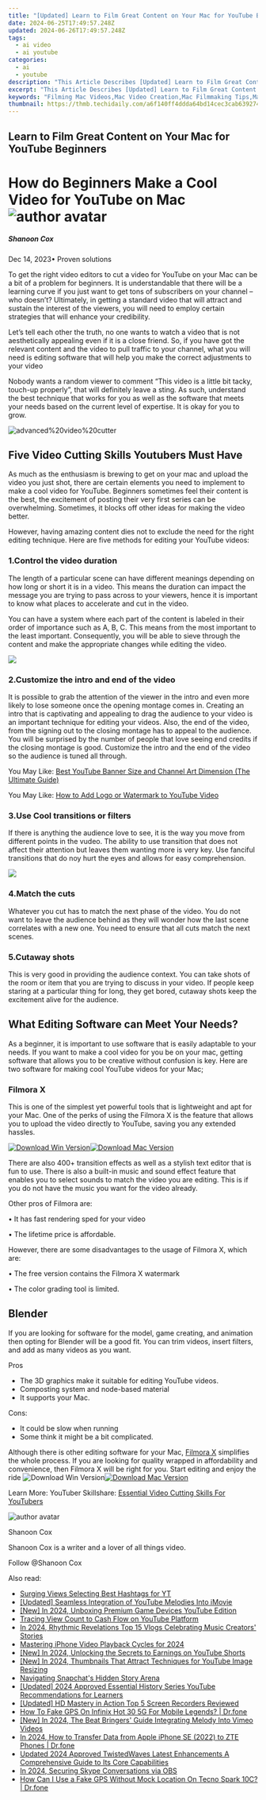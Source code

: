 ```yaml
---
title: "[Updated] Learn to Film Great Content on Your Mac for YouTube Beginners"
date: 2024-06-25T17:49:57.248Z
updated: 2024-06-26T17:49:57.248Z
tags:
  - ai video
  - ai youtube
categories:
  - ai
  - youtube
description: "This Article Describes [Updated] Learn to Film Great Content on Your Mac for YouTube Beginners"
excerpt: "This Article Describes [Updated] Learn to Film Great Content on Your Mac for YouTube Beginners"
keywords: "Filming Mac Videos,Mac Video Creation,Mac Filmmaking Tips,Mac Screen Capture,Mac Video Editing,Mac Film Production,Beginner Mac Filmmaking"
thumbnail: https://thmb.techidaily.com/a6f140ff4ddda64bd14cec3cab639274aa642e4bb60e8fa6d0c6031cee3c6ed0.jpg
---
```


## Learn to Film Great Content on Your Mac for YouTube Beginners

# How do Beginners Make a Cool Video for YouTube on Mac ![author avatar](https://images.wondershare.com/filmora/article-images/shannon-cox.jpg)

##### Shanoon Cox

 Dec 14, 2023• Proven solutions

To get the right video editors to cut a video for YouTube on your Mac can be a bit of a problem for beginners. It is understandable that there will be a learning curve if you just want to get tons of subscribers on your channel – who doesn’t? Ultimately, in getting a standard video that will attract and sustain the interest of the viewers, you will need to employ certain strategies that will enhance your credibility.

Let’s tell each other the truth, no one wants to watch a video that is not aesthetically appealing even if it is a close friend. So, if you have got the relevant content and the video to pull traffic to your channel, what you will need is editing software that will help you make the correct adjustments to your video

Nobody wants a random viewer to comment “This video is a little bit tacky, touch-up properly”, that will definitely leave a sting. As such, understand the best technique that works for you as well as the software that meets your needs based on the current level of expertise. It is okay for you to grow.

![advanced%20video%20cutter](https://images.wondershare.com/filmora/Mac-articles/advanced%20video%20cutter.png)

## Five Video Cutting Skills Youtubers Must Have

As much as the enthusiasm is brewing to get on your mac and upload the video you just shot, there are certain elements you need to implement to make a cool video for YouTube. Beginners sometimes feel their content is the best, the excitement of posting their very first series can be overwhelming. Sometimes, it blocks off other ideas for making the video better.

However, having amazing content dies not to exclude the need for the right editing technique. Here are five methods for editing your YouTube videos:

### 1.Control the video duration

The length of a particular scene can have different meanings depending on how long or short it is in a video. This means the duration can impact the message you are trying to pass across to your viewers, hence it is important to know what places to accelerate and cut in the video.

You can have a system where each part of the content is labeled in their order of importance such as A, B, C. This means from the most important to the least important. Consequently, you will be able to sieve through the content and make the appropriate changes while editing the video.

![](https://images.wondershare.com/filmora/guide/filmora-mac-change-default-transition-duration.jpg)

### 2.Customize the intro and end of the video

It is possible to grab the attention of the viewer in the intro and even more likely to lose someone once the opening montage comes in. Creating an intro that is captivating and appealing to drag the audience to your video is an important technique for editing your videos. Also, the end of the video, from the signing out to the closing montage has to appeal to the audience. You will be surprised by the number of people that love seeing end credits if the closing montage is good. Customize the intro and the end of the video so the audience is tuned all through.

You May Like: [Best YouTube Banner Size and Channel Art Dimension (The Ultimate Guide)](https://tools.techidaily.com/wondershare/filmora/download/)

You May Like: [How to Add Logo or Watermark to YouTube Video](https://tools.techidaily.com/wondershare/filmora/download/)

### 3.Use Cool transitions or filters

If there is anything the audience love to see, it is the way you move from different points in the vudeo. The ability to use transition that does not affect their attention but leaves them wanting more is very key. Use fanciful transitions that do noy hurt the eyes and allows for easy comprehension.

![](https://images.wondershare.com/filmora/filmoraX/Guide-Mac/12.favorite.jpg)

### 4.Match the cuts

Whatever you cut has to match the next phase of the video. You do not want to leave the audience behind as they will wonder how the last scene correlates with a new one. You need to ensure that all cuts match the next scenes.

### 5.Cutaway shots

This is very good in providing the audience context. You can take shots of the room or item that you are trying to discuss in your video. If people keep staring at a particular thing for long, they get bored, cutaway shots keep the excitement alive for the audience.

## What Editing Software can Meet Your Needs?

As a beginner, it is important to use software that is easily adaptable to your needs. If you want to make a cool video for you be on your mac, getting software that allows you to be creative without confusion is key. Here are two software for making cool YouTube videos for your Mac;

### Filmora X

This is one of the simplest yet powerful tools that is lightweight and apt for your Mac. One of the perks of using the Filmora X is the feature that allows you to upload the video directly to YouTube, saving you any extended hassles.

[![Download Win Version](https://images.wondershare.com/filmora/guide/download-btn-win.jpg)](https://tools.techidaily.com/wondershare/filmora/download/)[![Download Mac Version](https://images.wondershare.com/filmora/guide/download-btn-mac.jpg)](https://tools.techidaily.com/wondershare/filmora/download/)

There are also 400+ transition effects as well as a stylish text editor that is fun to use. There is also a built-in music and sound effect feature that enables you to select sounds to match the video you are editing. This is if you do not have the music you want for the video already.

Other pros of Filmora are:

• It has fast rendering sped for your video

• The lifetime price is affordable.

However, there are some disadvantages to the usage of Filmora X, which are:

• The free version contains the Filmora X watermark

• The color grading tool is limited.

## Blender

If you are looking for software for the model, game creating, and animation then opting for Blender will be a good fit. You can trim videos, insert filters, and add as many videos as you want.

Pros

* The 3D graphics make it suitable for editing YouTube videos.
* Composting system and node-based material
* It supports your Mac.

Cons:

* It could be slow when running
* Some think it might be a bit complicated.

Although there is other editing software for your Mac, [Filmora X](https://tools.techidaily.com/wondershare/filmora/download/) simplifies the whole process. If you are looking for quality wrapped in affordability and convenience, then Filmora X will be right for you. Start editing and enjoy the ride ![![Download Win Version](https://images.wondershare.com/filmora/guide/download-btn-win.jpg)](https://tools.techidaily.com/wondershare/filmora/download/)[![Download Mac Version](https://images.wondershare.com/filmora/guide/download-btn-mac.jpg)](https://tools.techidaily.com/wondershare/filmora/download/)

Learn More: YouTuber Skillshare: [Essential Video Cutting Skills For YouTubers](https://tools.techidaily.com/wondershare/filmora/download/)

![author avatar](https://images.wondershare.com/filmora/article-images/shannon-cox.jpg)

Shanoon Cox

Shanoon Cox is a writer and a lover of all things video.

Follow @Shanoon Cox


<ins class="adsbygoogle"
     style="display:block"
     data-ad-format="autorelaxed"
     data-ad-client="ca-pub-7571918770474297"
     data-ad-slot="1223367746"></ins>



<ins class="adsbygoogle"
     style="display:block"
     data-ad-client="ca-pub-7571918770474297"
     data-ad-slot="8358498916"
     data-ad-format="auto"
     data-full-width-responsive="true"></ins>

<span class="atpl-alsoreadstyle">Also read:</span>
<div><ul>
<li><a href="https://youtube-tips.techidaily.com/ng-views-selecting-best-hashtags-for-yt/"><u>Surging Views  Selecting Best Hashtags for YT</u></a></li>
<li><a href="https://youtube-tips.techidaily.com/ed-seamless-integration-of-youtube-melodies-into-imovie/"><u>[Updated] Seamless Integration of YouTube Melodies Into iMovie</u></a></li>
<li><a href="https://youtube-tips.techidaily.com/n-2024-unboxing-premium-game-devices-youtube-edition/"><u>[New] In 2024, Unboxing Premium Game Devices  YouTube Edition</u></a></li>
<li><a href="https://youtube-tips.techidaily.com/ng-view-count-to-cash-flow-on-youtube-platform/"><u>Tracing View Count to Cash Flow on YouTube Platform</u></a></li>
<li><a href="https://youtube-tips.techidaily.com/24-rhythmic-revelations-top-15-vlogs-celebrating-music-creators-stories/"><u>In 2024, Rhythmic Revelations  Top 15 Vlogs Celebrating Music Creators' Stories</u></a></li>
<li><a href="https://youtube-tips.techidaily.com/ring-iphone-video-playback-cycles-for-2024/"><u>Mastering iPhone Video Playback Cycles for 2024</u></a></li>
<li><a href="https://youtube-tips.techidaily.com/n-2024-unlocking-the-secrets-to-earnings-on-youtube-shorts/"><u>[New] In 2024, Unlocking the Secrets to Earnings on YouTube Shorts</u></a></li>
<li><a href="https://youtube-tips.techidaily.com/n-2024-thumbnails-that-attract-techniques-for-youtube-image-resizing/"><u>[New] In 2024, Thumbnails That Attract  Techniques for YouTube Image Resizing</u></a></li>
<li><a href="https://tiktok-videos.techidaily.com/navigating-snapchats-hidden-story-arena/"><u>Navigating Snapchat's Hidden Story Arena</u></a></li>
<li><a href="https://facebook-record-videos.techidaily.com/updated-2024-approved-essential-history-series-youtube-recommendations-for-learners/"><u>[Updated] 2024 Approved  Essential History Series  YouTube Recommendations for Learners</u></a></li>
<li><a href="https://visual-screen-recording.techidaily.com/updated-hd-mastery-in-action-top-5-screen-recorders-reviewed/"><u>[Updated] HD Mastery in Action  Top 5 Screen Recorders Reviewed</u></a></li>
<li><a href="https://fake-location.techidaily.com/how-to-fake-gps-on-infinix-hot-30-5g-for-mobile-legends-drfone-by-drfone-virtual-android/"><u>How To Fake GPS On Infinix Hot 30 5G For Mobile Legends? | Dr.fone</u></a></li>
<li><a href="https://vimeo-videos.techidaily.com/new-in-2024-the-beat-bringers-guide-integrating-melody-into-vimeo-videos/"><u>[New] In 2024, The Beat Bringers' Guide  Integrating Melody Into Vimeo Videos</u></a></li>
<li><a href="https://iphone-transfer.techidaily.com/in-2024-how-to-transfer-data-from-apple-iphone-se-2022-to-zte-phones-drfone-by-drfone-transfer-from-ios/"><u>In 2024, How to Transfer Data from Apple iPhone SE (2022) to ZTE Phones | Dr.fone</u></a></li>
<li><a href="https://sound-optimizing.techidaily.com/updated-2024-approved-twistedwaves-latest-enhancements-a-comprehensive-guide-to-its-core-capabilities/"><u>Updated 2024 Approved TwistedWaves Latest Enhancements A Comprehensive Guide to Its Core Capabilities</u></a></li>
<li><a href="https://screen-capture.techidaily.com/in-2024-securing-skype-conversations-via-obs/"><u>In 2024, Securing Skype Conversations via OBS</u></a></li>
<li><a href="https://fake-location.techidaily.com/how-can-i-use-a-fake-gps-without-mock-location-on-tecno-spark-10c-drfone-by-drfone-virtual-android/"><u>How Can I Use a Fake GPS Without Mock Location On Tecno Spark 10C? | Dr.fone</u></a></li>
</ul></div>
